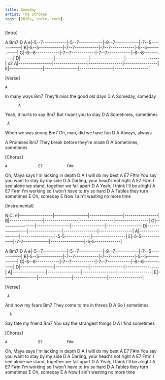 ```yaml
---
title: Someday
artist: The Strokes
tags: [2010s, indie, rock]
---
```


[Intro]

   A                 Bm7               D                 A
e|-5--7------------|-5--7------------|-9--7------------|-7--5------------|
B|-5--5------------|-7--7------------|-7--7------------|-5--5------------|
G|-6--6------------|-7--7------------|-7--7------------|-6--6------------|
D|-----------------|-----------------|-----------------|-----------------| x2
A|-----------------|-----------------|-----------------|-----------------|
E|-----------------|-----------------|-----------------|-----------------|


[Verse]

    A
In many ways
        Bm7
They'll miss the good old days
D        A
Someday, someday

          A
Yeah, it hurts to say
    Bm7
But I want you to stay
D          A
Sometimes, sometimes

     A
When we was young
    Bm7
Oh, man, did we have fun
D        A
Always, always

 A
Promises
     Bm7
They break before they're made
D          A
Sometimes, sometimes


[Chorus]

    A              E7           F#m
Oh, Maya says I'm lacking in depth
D             A
I will do my best
    A                E7        F#m
You say you want to stay by my side
D                        A
Darling, your head's not right
      A                E7               F#m
I see alone we stand, together we fall apart
      D                 A
Yeah, I think I'll be alright
    A             E7          F#m
I'm working so I won't have to try so hard
D                    A
Tables they turn sometimes
        E
Oh, someday
E
Now I ain't wasting no more time


[Instrumental]

   N.C.
e|-----------------|-----------------|-----------------|-----------------|
B|-----------------|-----------------|-----------------|-----------------|
G|-----------------|-----------------|-----------------|-----------------|
D|-----------------|-----------------|-----------------|-----------------|
A|-----------------|-----------------|-5-5-------------|-----------------|
E|-5-5-------------|-7-7-------------|-----------------|-5-5-------------|

   A                 Bm7               D                 A
e|-5--7------------|-5--7------------|-9--7------------|-7--5------------|
B|-5--5------------|-7--7------------|-7--7------------|-5--5------------|
G|-6--6------------|-7--7------------|-7--7------------|-6--6------------|
D|-----------------|-----------------|-----------------|-----------------|
A|-----------------|-----------------|-----------------|-----------------|
E|-----------------|-----------------|-----------------|-----------------|


[Verse]

     A
And now my fears
       Bm7
They come to me in threes
D      A
So I  sometimes

      A
Say fate my friend
    Bm7
You say the strangest things
D       A
I find sometimes


[Chorus]

    A              E7           F#m
Oh, Maya says I'm lacking in depth
D             A
I will do my best
    A              E7         F#m
You say you want to stay by my side
D                        A
Darling, your head's not right
      A                E7               F#m
I see alone we stand, together we fall apart
      D                 A
Yeah, I think I'll be alright
    A             E7          F#m
I'm working so I won't have to try so hard
D                    A
Tables they turn sometimes
        E
Oh, someday
E                               A
Now I ain't wasting no more time
